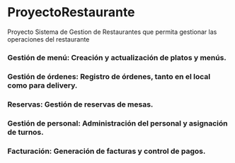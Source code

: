 # ProyectoRestaurante
Proyecto Sistema de Gestion de Restaurantes que permita gestionar las operaciones del restaurante

###	Gestión de menú: Creación y actualización de platos y menús.
###	Gestión de órdenes: Registro de órdenes, tanto en el local como para delivery.
###	Reservas: Gestión de reservas de mesas.
### Gestión de personal: Administración del personal y asignación de turnos.
###	Facturación: Generación de facturas y control de pagos.

